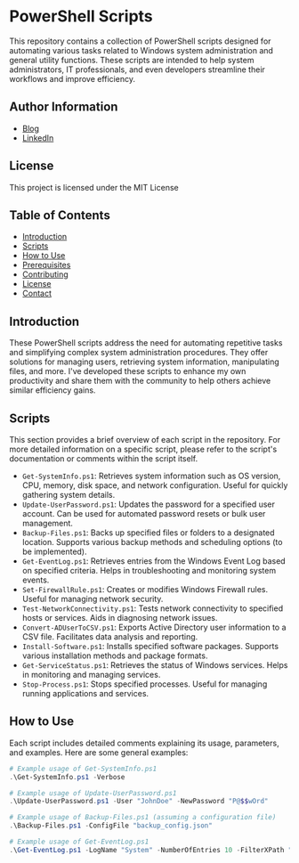 # PowerShell Scripts
This repository contains a collection of PowerShell scripts designed for automating various tasks related to Windows system administration and general utility functions. These scripts are intended to help system administrators, IT professionals, and even developers streamline their workflows and improve efficiency.

## Author Information
* [Blog](http://solucoesms.com.br)
* [LinkedIn](https://www.linkedin.com/in/guilhermelimait/)

## License
This project is licensed under the MIT License

## Table of Contents
- [Introduction](#introduction)
- [Scripts](#scripts)
- [How to Use](#how-to-use)
- [Prerequisites](#prerequisites)
- [Contributing](#contributing)
- [License](#license)
- [Contact](#contact)

## Introduction
These PowerShell scripts address the need for automating repetitive tasks and simplifying complex system administration procedures. They offer solutions for managing users, retrieving system information, manipulating files, and more. I've developed these scripts to enhance my own productivity and share them with the community to help others achieve similar efficiency gains.

## Scripts
This section provides a brief overview of each script in the repository. For more detailed information on a specific script, please refer to the script's documentation or comments within the script itself.

*   `Get-SystemInfo.ps1`: Retrieves system information such as OS version, CPU, memory, disk space, and network configuration.  Useful for quickly gathering system details.
*   `Update-UserPassword.ps1`: Updates the password for a specified user account.  Can be used for automated password resets or bulk user management.
*   `Backup-Files.ps1`: Backs up specified files or folders to a designated location.  Supports various backup methods and scheduling options (to be implemented).
*   `Get-EventLog.ps1`: Retrieves entries from the Windows Event Log based on specified criteria.  Helps in troubleshooting and monitoring system events.
*   `Set-FirewallRule.ps1`: Creates or modifies Windows Firewall rules.  Useful for managing network security.
*   `Test-NetworkConnectivity.ps1`: Tests network connectivity to specified hosts or services.  Aids in diagnosing network issues.
*   `Convert-ADUserToCSV.ps1`: Exports Active Directory user information to a CSV file.  Facilitates data analysis and reporting.
*   `Install-Software.ps1`: Installs specified software packages.  Supports various installation methods and package formats.
*   `Get-ServiceStatus.ps1`: Retrieves the status of Windows services.  Helps in monitoring and managing services.
*   `Stop-Process.ps1`: Stops specified processes.  Useful for managing running applications and services.

## How to Use
Each script includes detailed comments explaining its usage, parameters, and examples.  Here are some general examples:

```powershell
# Example usage of Get-SystemInfo.ps1
.\Get-SystemInfo.ps1 -Verbose

# Example usage of Update-UserPassword.ps1
.\Update-UserPassword.ps1 -User "JohnDoe" -NewPassword "P@$$wOrd"

# Example usage of Backup-Files.ps1 (assuming a configuration file)
.\Backup-Files.ps1 -ConfigFile "backup_config.json"

# Example usage of Get-EventLog.ps1
.\Get-EventLog.ps1 -LogName "System" -NumberOfEntries 10 -FilterXPath "*[System[TimeCreated[@SystemTime>='2024-10-26T00:00:00Z']]]"




